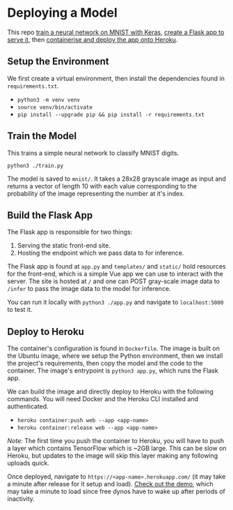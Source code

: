 # Deploying a Model

This repo [train a neural network on MNIST with Keras](https://www.tensorflow.org/datasets/keras_example), [create a Flask app to serve it](https://towardsdatascience.com/deploying-deep-learning-models-using-tensorflow-serving-with-docker-and-flask-3b9a76ffbbda), then [containerise and deploy the app onto Heroku](https://medium.com/@ksashok/containerise-your-python-flask-using-docker-and-deploy-it-onto-heroku-a0b48d025e43).

## Setup the Environment

We first create a virtual environment, then install the dependencies found in `requirements.txt`.

- `python3 -m venv venv`
- `source venv/bin/activate`
- `pip install --upgrade pip && pip install -r requirements.txt`

## Train the Model

This trains a simple neural network to classify MNIST digits.

`python3 ./train.py`

The model is saved to `mnist/`.  It takes a 28x28 grayscale image as input and returns a vector of length 10 with each value corresponding to the probability of the image representing the number at it's index.

## Build the Flask App

The Flask app is responsible for two things:

1) Serving the static front-end site.
2) Hosting the endpoint which we pass data to for inference.

The Flask app is found at `app.py` and `templates/` and `static/` hold resources for the front-end, which is a simple Vue app we can use to interact with the server.  The site is hosted at `/` and one can POST gray-scale image data to `/infer` to pass the image data to the model for inference.

You can run it locally with `python3 ./app.py` and navigate to `localhost:5000` to test it.

## Deploy to Heroku

The container's configuration is found in `Dockerfile`.  The image is built on the Ubuntu image, where we setup the Python environment, then we install the project's requirements, then copy the model and the code to the container.  The image's entrypoint is `python3 app.py`, which runs the Flask app.

We can build the image and directly deploy to Heroku with the following commands.  You will need Docker and the Heroku CLI installed and authenticated.  

- `heroku container:push web --app <app-name>`
- `heroku container:release web --app <app-name>`

*Note:*  The first time you push the container to Heroku, you will have to push a layer which contains TensorFlow which is ~2GB large.  This can be slow on Heroku, but updates to the image will skip this layer making any following uploads quick.

Once deployed, navigate to `https://<app-name>.herokuapp.com/` (it may take a minute after release for it setup and load).  [Check out the demo](https://deployable-model.herokuapp.com/), which may take a minute to load since free dynos have to wake up after periods of inactivity.
